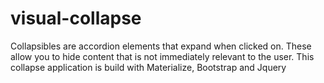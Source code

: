 # visual-collapse
Collapsibles are accordion elements that expand when clicked on. These allow you to hide content that is not immediately relevant to the user. This collapse application is build with Materialize, Bootstrap and Jquery
